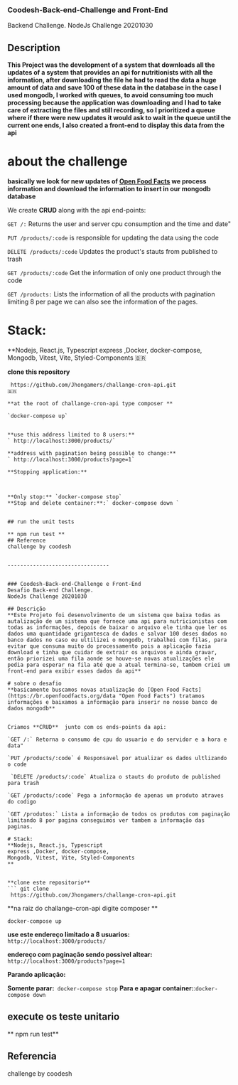 ### Coodesh-Back-end-Challenge and Front-End
Backend Challenge.
NodeJs Challenge 20201030

## Description
**This Project was the development of a system that downloads all the updates of a system that provides an api for nutritionists with all the information, after downloading the file he had to read the data a huge amount of data and save 100 of these data in the database in the case I used mongodb, I worked with queues, to avoid consuming too much processing because the application was downloading and I had to take care of extracting the files and still recording, so I prioritized a queue where if there were new updates it would ask to wait in the queue until the current one ends, I also created a front-end to display this data from the api**

# about the challenge
**basically we look for new updates of [Open Food Facts](https://br.openfoodfacts.org/data "Open Food Facts") we process information and download the information to insert in our mongodb database**


We create **CRUD** along with the api end-points:

`GET /:` Returns the user and server cpu consumption and the time and date"

`PUT /products/:code` is responsible for updating the data using the code

 `DELETE /products/:code` Updates the product's stauts from published to trash

`GET /products/:code` Get the information of only one product through the code

`GET /products:` Lists the information of all the products with pagination limiting 8 per page we can also see the information of the pages.

# Stack:
**Nodejs, React.js, Typescript
express ,Docker, docker-compose,
Mongodb, Vitest, Vite, Styled-Components
🇧🇷


**clone this repository**
``` git clone
 https://github.com/Jhongamers/challange-cron-api.git
🇧🇷

**at the root of challange-cron-api type composer **

`docker-compose up`


**use this address limited to 8 users:**
` http://localhost:3000/products/`

**address with pagination being possible to change:**
` http://localhost:3000/products?page=1`

**Stopping application:**



**Only stop:** `docker-compose stop`
**Stop and delete container:**:` docker-compose down `


## run the unit tests

** npm run test **
## Reference
challenge by coodesh


--------------------------------


### Coodesh-Back-end-Challenge e Front-End
Desafio Back-end Challenge.
NodeJs Challenge 20201030

## Descrição
**Este Projeto foi desenvolvimento de um sistema que baixa todas as autalização de um sistema que fornece uma api para nutricionistas com todas as informações, depois de baixar o arquivo ele tinha que ler os dados uma quantidade grigantesca de dados e salvar 100 deses dados no banco dados no caso eu ultilizei o mongodb, trabalhei com filas, para evitar que consuma muito do processamento pois a aplicação fazia download e tinha que cuidar de extrair os arquivos e ainda gravar, então priorizei uma fila aonde se houve-se novas atualizações ele pedia para esperar na fila até que a atual termina-se, tambem criei um front-end para exibir esses dados da api**

# sobre o desafio
**basicamente buscamos novas atualização do [Open Food Facts](https://br.openfoodfacts.org/data "Open Food Facts") tratamos informações e baixamos a informação para inserir no nosso banco de dados mongodb**


Criamos **CRUD**  junto com os ends-points da api:

`GET /:` Retorna o consumo de cpu do usuario e do servidor e a hora e data"

`PUT /products/:code` é Responsavel por atualizar os dados ultlizando o code

 `DELETE /products/:code` Atualiza o stauts do produto de published para trash

`GET /products/:code` Pega a informação de apenas um produto atraves do codigo

`GET /produtos:` Lista a informação de todos os produtos com paginação limitando 8 por pagina conseguimos ver tambem a informação das paginas.

# Stack:
**Nodejs, React.js, Typescript
express ,Docker, docker-compose,
Mongodb, Vitest, Vite, Styled-Components
**


**clone este repositorio**
``` git clone
 https://github.com/Jhongamers/challange-cron-api.git
```

**na raiz do challange-cron-api  digite composer **

`docker-compose up`


**use este endereço limitado a 8 usuarios:**
` http://localhost:3000/products/`

**endereço com paginação sendo possivel altear:**
` http://localhost:3000/products?page=1`

**Parando aplicação:**



**Somente parar:**` docker-compose stop`
**Para e apagar container:**:` docker-compose down `


## execute os teste unitario

** npm run test**
## Referencia
challenge by coodesh
